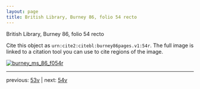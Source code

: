 ```yaml
---
layout: page
title: British Library, Burney 86, folio 54 recto
---
```


British Library, Burney 86, folio 54 recto

Cite this object as `urn:cite2:citebl:burney86pages.v1:54r`.  The full image is linked to a citation tool you can use to cite regions of the image.

[![burney_ms_86_f054r](http://www.homermultitext.org/iipsrv?IIIF=/project/homer/pyramidal/deepzoom/citebl/burney86imgs/v1/burney_ms_86_f054r.tif/full/800,/0/default.jpg)](http://www.homermultitext.org/ict2/?urn=urn:cite2:citebl:burney86imgs.v1:burney_ms_86_f054r) 

---

previous:  [53v](../53v/) | next: [54v](../54v/)